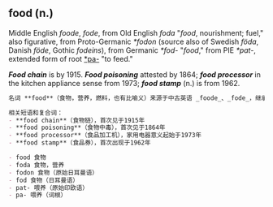 ## food (n.)

Middle English _foode_, _fode_, from Old English _foda_ "_food_, nourishment; fuel," also figurative, from Proto-Germanic _\*fodon_ (source also of Swedish _föda_, Danish _föde_, Gothic _fodeins_), from Germanic _\*fod-_ "_food_," from PIE _\*pat-_, extended form of root [\*pa-](https://www.etymonline.com/word/*pa- "Etymology, meaning and definition of *pa- ") "to feed."

_**_Food_ chain**_ is by 1915. _**_Food_ poisoning**_ attested by 1864; _**food processor**_ in the kitchen appliance sense from 1973; _**food stamp**_ (n.) is from 1962.

```md
名词 **food**（食物，营养，燃料，也有比喻义）来源于中古英语 _foode_、_fode_，继承自古英语 _foda_，意为“食物，营养，燃料”，其词义也用于比喻性表达。该词源自原始日耳曼语 _*fodon_，同时为瑞典语 _föda_、丹麦语 _föde_、哥特语 _fodeins_ 的词源，进一步源自日耳曼语 _*fod-_ “食物”，最终自原始印欧语 _*pat-_，这是词根 [*pa-](https://www.etymonline.com/word/*pa- "Etymology, meaning and definition of *pa-") “喂养”的延伸形式。

相关短语和复合词：  
- **food chain**（食物链），首次见于1915年  
- **food poisoning**（食物中毒），首次见于1864年  
- **food processor**（食品加工机），家用电器意义起始于1973年  
- **food stamp**（食品券），首次出现于1962年

- food 食物  
- foda 食物，营养  
- fodon 食物（原始日耳曼语）  
- fod 食物（日耳曼语）  
- pat- 喂养（原始印欧语）  
- pa- 喂养（词根）
```